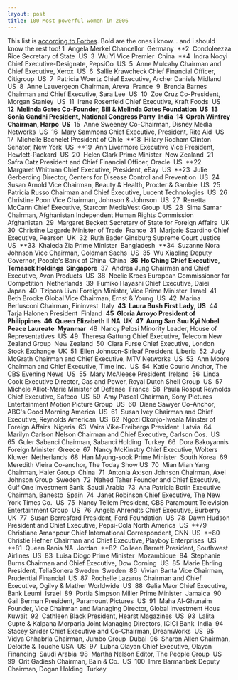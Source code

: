 ```yaml
---
layout: post
title: 100 Most powerful women in 2006
---
```


This list is [according to Forbes](http://www.forbes.com/lists/2006/11/06women_The-100-Most-Powerful-Women_Rank.html). Bold are the ones i know... and i should know the rest too! 1  Angela Merkel Chancellor  Germany  **2  Condoleezza Rice Secretary of State  US  3  Wu Yi Vice Premier  China  **4  Indra Nooyi Chief Executive-Designate, PepsiCo  US  5  Anne Mulcahy Chairman and Chief Executive, Xerox  US  6  Sallie Krawcheck Chief Financial Officer, Citigroup  US  7  Patricia Woertz Chief Executive, Archer Daniels Midland  US  8  Anne Lauvergeon Chairman, Areva  France  9  Brenda Barnes Chairman and Chief Executive, Sara Lee  US  10  Zoe Cruz Co-President, Morgan Stanley  US  11  Irene Rosenfeld Chief Executive, Kraft Foods  US  **12  Melinda Gates Co-Founder, Bill & Melinda Gates Foundation  US  13  Sonia Gandhi President, National Congress Party  India  14  Oprah Winfrey Chairman, Harpo  US**  15  Anne Sweeney Co-Chairman, Disney Media Networks  US  16  Mary Sammons Chief Executive, President, Rite Aid  US  17  Michelle Bachelet President of Chile  **18  Hillary Rodham Clinton Senator, New York  US  **19  Ann Livermore Executive Vice President, Hewlett-Packard  US  20  Helen Clark Prime Minister  New Zealand  21  Safra Catz President and Chief Financial Officer, Oracle  US  **22  Margaret Whitman Chief Executive, President, eBay  US  **23  Julie Gerberding Director, Centers for Disease Control and Prevention  US  24  Susan Arnold Vice Chairman, Beauty & Health, Procter & Gamble  US  25  Patricia Russo Chairman and Chief Executive, Lucent Technologies  US  26  Christine Poon Vice Chairman, Johnson & Johnson  US  27  Renetta McCann Chief Executive, Starcom MediaVest Group  US  28  Sima Samar Chairman, Afghanistan Independent Human Rights Commission  Afghanistan  29  Margaret Beckett Secretary of State for Foreign Affairs  UK  30  Christine Lagarde Minister of Trade  France  31  Marjorie Scardino Chief Executive, Pearson  UK  32  Ruth Bader Ginsburg Supreme Court Justice  US  **33  Khaleda Zia Prime Minister  Bangladesh  **34  Suzanne Nora Johnson Vice Chairman, Goldman Sachs  US  35  Wu Xiaoling Deputy Governor, People's Bank of China  China  **36  Ho Ching Chief Executive, Temasek Holdings  Singapore**  37  Andrea Jung Chairman and Chief Executive, Avon Products  US  38  Neelie Kroes European Commissioner for Competition  Netherlands  39  Fumiko Hayashi Chief Executive, Daiei  Japan  40  Tzipora Livni Foreign Minister, Vice Prime Minister  Israel  41  Beth Brooke Global Vice Chairman, Ernst & Young  US  42  Marina Berlusconi Chairman, Fininvest  Italy  **43  Laura Bush First Lady, US**  44  Tarja Halonen President  Finland  **45  Gloria Arroyo President of Philippines  46  Queen Elizabeth II NA  UK  47  Aung San Suu Kyi Nobel Peace Laureate  Myanmar**  48  Nancy Pelosi Minority Leader, House of Representatives  US  49  Theresa Gattung Chief Executive, Telecom New Zealand Group  New Zealand  50  Clara Furse Chief Executive, London Stock Exchange  UK  51  Ellen Johnson-Sirleaf President  Liberia  52  Judy McGrath Chairman and Chief Executive, MTV Networks  US  53  Ann Moore Chairman and Chief Executive, Time Inc.  US  54  Katie Couric Anchor, The CBS Evening News  US  55  Mary McAleese President  Ireland  56  Linda Cook Executive Director, Gas and Power, Royal Dutch Shell Group  US  57  Michele Alliot-Marie Minister of Defense  France  58  Paula Rosput Reynolds Chief Executive, Safeco  US  59  Amy Pascal Chairman, Sony Pictures Entertainment Motion Picture Group  US  60  Diane Sawyer Co-Anchor, ABC's Good Morning America  US  61  Susan Ivey Chairman and Chief Executive, Reynolds American  US  62  Ngozi Okonjo-Iweala Minster of Foreign Affairs  Nigeria  63  Vaira Vike-Freiberga President  Latvia  64  Marilyn Carlson Nelson Chairman and Chief Executive, Carlson Cos.  US  65  Guler Sabanci Chairman, Sabanci Holding  Turkey  66  Dora Bakoyannis Foreign Minister  Greece  67  Nancy McKinstry Chief Executive, Wolters Kluwer  Netherlands  68  Han Myung-sook Prime Minister  South Korea  69  Meredith Vieira Co-anchor, The Today Show US  70  Mian Mian Yang Chairman, Haier Group  China  71  Antonia Ax:son Johnson Chairman, Axel Johnson Group  Sweden  72  Nahed Taher Founder and Chief Executive, Gulf One Investment Bank  Saudi Arabia  73  Ana Patricia Botin Executive Chairman, Banesto  Spain  74  Janet Robinson Chief Executive, The New York Times Co.  US  75  Nancy Tellem President, CBS Paramount Television Entertainment Group  US  76  Angela Ahrendts Chief Executive, Burberry  UK  77  Susan Berresford President, Ford Foundation  US  78  Dawn Hudson President and Chief Executive, Pepsi-Cola North America  US  **79  Christiane Amanpour Chief International Correspondent, CNN  US  **80  Christie Hefner Chairman and Chief Executive, Playboy Enterprises  US  **81  Queen Rania NA  Jordan  **82  Colleen Barrett President, Southwest Airlines  US  83  Luisa Diogo Prime Minister  Mozambique  84  Stephanie Burns Chairman and Chief Executive, Dow Corning  US  85  Marie Ehrling President, TeliaSonera Sweden  Sweden  86  Vivian Banta Vice Chairman, Prudential Financial  US  87  Rochelle Lazarus Chairman and Chief Executive, Ogilvy & Mather Worldwide  US  88  Galia Maor Chief Executive, Bank Leumi  Israel  89  Portia Simpson Miller Prime Minister  Jamaica  90  Gail Berman President, Paramount Pictures  US  91  Maha Al-Ghunaim Founder, Vice Chairman and Managing Director, Global Investment Hous  Kuwait  92  Cathleen Black President, Hearst Magazines  US  93  Lalita Gupte & Kalpana Morparia Joint Managing Directors, ICICI Bank  India  94  Stacey Snider Chief Executive and Co-Chairman, DreamWorks  US  95  Vidya Chhabria Chairman, Jumbo Group  Dubai  96  Sharon Allen Chairman, Deloitte & Touche USA  US  97  Lubna Olayan Chief Executive, Olayan Financing  Saudi Arabia  98  Martha Nelson Editor, The People Group  US  99  Orit Gadiesh Chairman, Bain & Co.  US  100  Imre Barmanbek Deputy Chairman, Dogan Holding  Turkey 
